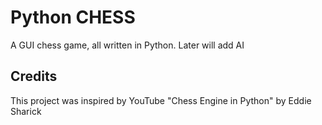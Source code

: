 # Python CHESS
A GUI chess game, all written in Python. 
Later will add AI


## Credits
This project was inspired by YouTube "Chess Engine in Python" by Eddie Sharick
